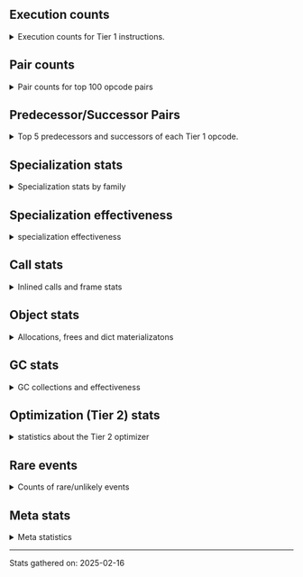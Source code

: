## Execution counts

<details>
<summary> Execution counts for Tier 1 instructions. </summary>


The "miss ratio" column shows the percentage of times the instruction
executed that it deoptimized. When this happens, the base unspecialized
instruction is not counted.

<table>
<thead>
<tr>
<th align="left">Name</th>
<th align="right">Base Count</th>
<th align="right">Head Count</th>
<th align="right">Change</th>
</tr>
</thead>
<tbody>
<tr>
<td align="left">BINARY_OP_SUBSCR_TUPLE_INT</td>
<td align="right">925,740</td>
<td align="right">4,180</td>
<td align="right">-99.5%</td>
</tr>
<tr>
<td align="left">STORE_SUBSCR_DICT</td>
<td align="right">12,645,420</td>
<td align="right">165,660</td>
<td align="right">-98.7%</td>
</tr>
<tr>
<td align="left">CALL_ISINSTANCE</td>
<td align="right">20,237,160</td>
<td align="right">345,960</td>
<td align="right">-98.3%</td>
</tr>
<tr>
<td align="left">PUSH_NULL</td>
<td align="right">40,854,000</td>
<td align="right">956,400</td>
<td align="right">-97.7%</td>
</tr>
<tr>
<td align="left">TO_BOOL_BOOL</td>
<td align="right">20,407,920</td>
<td align="right">516,720</td>
<td align="right">-97.5%</td>
</tr>
<tr>
<td align="left">CALL_BUILTIN_CLASS</td>
<td align="right">7,258,140</td>
<td align="right">192,540</td>
<td align="right">-97.3%</td>
</tr>
<tr>
<td align="left">FOR_ITER_RANGE</td>
<td align="right">5,224,380</td>
<td align="right">155,580</td>
<td align="right">-97.0%</td>
</tr>
<tr>
<td align="left">BINARY_OP_SUBSCR_LIST_INT</td>
<td align="right">10,137,720</td>
<td align="right">307,320</td>
<td align="right">-97.0%</td>
</tr>
<tr>
<td align="left">BINARY_OP_ADD_INT</td>
<td align="right">5,069,040</td>
<td align="right">153,840</td>
<td align="right">-97.0%</td>
</tr>
<tr>
<td align="left">POP_JUMP_IF_TRUE</td>
<td align="right">78,866,880</td>
<td align="right">4,063,720</td>
<td align="right">-94.8%</td>
</tr>
<tr>
<td align="left">LOAD_FAST_LOAD_FAST</td>
<td align="right">31,400,820</td>
<td align="right">1,679,220</td>
<td align="right">-94.7%</td>
</tr>
<tr>
<td align="left">LOAD_CONST_MORTAL</td>
<td align="right">8,443,800</td>
<td align="right">456,640</td>
<td align="right">-94.6%</td>
</tr>
<tr>
<td align="left">TO_BOOL</td>
<td align="right">58,459,420</td>
<td align="right">3,534,040</td>
<td align="right">-94.0%</td>
</tr>
<tr>
<td align="left">LOAD_GLOBAL_BUILTIN</td>
<td align="right">74,160,000</td>
<td align="right">4,617,880</td>
<td align="right">-93.8%</td>
</tr>
<tr>
<td align="left">LOAD_GLOBAL_MODULE</td>
<td align="right">22,275,780</td>
<td align="right">1,463,020</td>
<td align="right">-93.4%</td>
</tr>
<tr>
<td align="left">CALL_LEN</td>
<td align="right">46,065,600</td>
<td align="right">3,518,680</td>
<td align="right">-92.4%</td>
</tr>
<tr>
<td align="left">LOAD_ATTR_METHOD_LAZY_DICT</td>
<td align="right">38,373,240</td>
<td align="right">3,352,480</td>
<td align="right">-91.3%</td>
</tr>
<tr>
<td align="left">TO_BOOL_ALWAYS_TRUE</td>
<td align="right">38,380,540</td>
<td align="right">3,358,060</td>
<td align="right">-91.3%</td>
</tr>
<tr>
<td align="left">CALL_BOUND_METHOD_EXACT_ARGS</td>
<td align="right">38,815,260</td>
<td align="right">3,679,300</td>
<td align="right">-90.5%</td>
</tr>
<tr>
<td align="left">COMPARE_OP_INT</td>
<td align="right">38,734,440</td>
<td align="right">3,752,080</td>
<td align="right">-90.3%</td>
</tr>
<tr>
<td align="left">CALL_METHOD_DESCRIPTOR_FAST</td>
<td align="right">38,854,860</td>
<td align="right">3,834,100</td>
<td align="right">-90.1%</td>
</tr>
<tr>
<td align="left">POP_JUMP_IF_FALSE</td>
<td align="right">78,070,620</td>
<td align="right">8,067,500</td>
<td align="right">-89.7%</td>
</tr>
<tr>
<td align="left">STORE_FAST</td>
<td align="right">83,102,400</td>
<td align="right">8,606,680</td>
<td align="right">-89.6%</td>
</tr>
<tr>
<td align="left">BINARY_OP</td>
<td align="right">38,592,900</td>
<td align="right">4,024,680</td>
<td align="right">-89.6%</td>
</tr>
<tr>
<td align="left">LOAD_FAST</td>
<td align="right">438,649,620</td>
<td align="right">48,276,540</td>
<td align="right">-89.0%</td>
</tr>
<tr>
<td align="left">LOAD_SMALL_INT</td>
<td align="right">69,012,420</td>
<td align="right">8,148,500</td>
<td align="right">-88.2%</td>
</tr>
<tr>
<td align="left">BINARY_OP_SUBSCR_DICT</td>
<td align="right">22,771,260</td>
<td align="right">2,880,060</td>
<td align="right">-87.4%</td>
</tr>
<tr>
<td align="left">NOP</td>
<td align="right">22,973,640</td>
<td align="right">2,967,240</td>
<td align="right">-87.1%</td>
</tr>
<tr>
<td align="left">RESUME_CHECK</td>
<td align="right">60,072,660</td>
<td align="right">9,231,380</td>
<td align="right">-84.6%</td>
</tr>
<tr>
<td align="left">RETURN_VALUE</td>
<td align="right">60,072,840</td>
<td align="right">9,423,560</td>
<td align="right">-84.3%</td>
</tr>
<tr>
<td align="left">LOAD_ATTR_INSTANCE_VALUE</td>
<td align="right">129,320,700</td>
<td align="right">20,764,540</td>
<td align="right">-83.9%</td>
</tr>
<tr>
<td align="left">LOAD_CONST_IMMORTAL</td>
<td align="right">36,325,140</td>
<td align="right">6,028,060</td>
<td align="right">-83.4%</td>
</tr>
<tr>
<td align="left">CALL_PY_EXACT_ARGS</td>
<td align="right">21,007,820</td>
<td align="right">5,092,940</td>
<td align="right">-75.8%</td>
</tr>
<tr>
<td align="left">POP_TOP</td>
<td align="right">32,083,020</td>
<td align="right">8,313,740</td>
<td align="right">-74.1%</td>
</tr>
<tr>
<td align="left">CALL_BUILTIN_O</td>
<td align="right">11,716,320</td>
<td align="right">3,613,960</td>
<td align="right">-69.2%</td>
</tr>
<tr>
<td align="left">CALL_BUILTIN_FAST</td>
<td align="right">1,837,560</td>
<td align="right">916,000</td>
<td align="right">-50.2%</td>
</tr>
<tr>
<td align="left">BUILD_LIST</td>
<td align="right">652,860</td>
<td align="right">537,660</td>
<td align="right">-17.6%</td>
</tr>
<tr>
<td align="left">TO_BOOL_NONE</td>
<td align="right">584,600</td>
<td align="right">581,760</td>
<td align="right">-0.5%</td>
</tr>
<tr>
<td align="left">JUMP_BACKWARD_NO_JIT</td>
<td align="right">25,093,320</td>
<td align="right"></td>
<td align="right"></td>
</tr>
<tr>
<td align="left">STORE_ATTR_INSTANCE_VALUE</td>
<td align="right">3,497,100</td>
<td align="right">3,497,100</td>
<td align="right">0.0%</td>
</tr>
<tr>
<td align="left">LOAD_ATTR</td>
<td align="right">1,502,940</td>
<td align="right">1,502,940</td>
<td align="right">0.0%</td>
</tr>
<tr>
<td align="left">LOAD_ATTR_METHOD_NO_DICT</td>
<td align="right">812,100</td>
<td align="right">812,100</td>
<td align="right">0.0%</td>
</tr>
<tr>
<td align="left">LOAD_ATTR_METHOD_WITH_VALUES</td>
<td align="right">603,480</td>
<td align="right">603,480</td>
<td align="right">0.0%</td>
</tr>
<tr>
<td align="left">LOAD_ATTR_MODULE</td>
<td align="right">423,480</td>
<td align="right">423,480</td>
<td align="right">0.0%</td>
</tr>
<tr>
<td align="left">CALL_NON_PY_GENERAL</td>
<td align="right">347,040</td>
<td align="right">347,040</td>
<td align="right">0.0%</td>
</tr>
<tr>
<td align="left">BUILD_MAP</td>
<td align="right">269,040</td>
<td align="right">269,040</td>
<td align="right">0.0%</td>
</tr>
<tr>
<td align="left">CALL_LIST_APPEND</td>
<td align="right">268,800</td>
<td align="right">268,800</td>
<td align="right">0.0%</td>
</tr>
<tr>
<td align="left">SWAP</td>
<td align="right">232,140</td>
<td align="right">232,140</td>
<td align="right">0.0%</td>
</tr>
<tr>
<td align="left">INTERPRETER_EXIT</td>
<td align="right">230,640</td>
<td align="right">230,640</td>
<td align="right">0.0%</td>
</tr>
<tr>
<td align="left">CALL_KW_NON_PY</td>
<td align="right">192,300</td>
<td align="right">192,300</td>
<td align="right">0.0%</td>
</tr>
<tr>
<td align="left">POP_JUMP_IF_NONE</td>
<td align="right">166,260</td>
<td align="right">166,260</td>
<td align="right">0.0%</td>
</tr>
<tr>
<td align="left">POP_ITER</td>
<td align="right">156,660</td>
<td align="right">156,660</td>
<td align="right">0.0%</td>
</tr>
<tr>
<td align="left">GET_ITER</td>
<td align="right">156,600</td>
<td align="right">156,600</td>
<td align="right">0.0%</td>
</tr>
<tr>
<td align="left">LOAD_ATTR_NONDESCRIPTOR_WITH_VALUES</td>
<td align="right">148,380</td>
<td align="right">148,380</td>
<td align="right">0.0%</td>
</tr>
<tr>
<td align="left">CALL_PY_GENERAL</td>
<td align="right">134,040</td>
<td align="right">134,040</td>
<td align="right">0.0%</td>
</tr>
<tr>
<td align="left">COMPARE_OP</td>
<td align="right">118,740</td>
<td align="right">118,740</td>
<td align="right">0.0%</td>
</tr>
<tr>
<td align="left">COPY</td>
<td align="right">117,120</td>
<td align="right">117,120</td>
<td align="right">0.0%</td>
</tr>
<tr>
<td align="left">EXIT_INIT_CHECK</td>
<td align="right">115,380</td>
<td align="right">115,380</td>
<td align="right">0.0%</td>
</tr>
<tr>
<td align="left">CALL_ALLOC_AND_ENTER_INIT</td>
<td align="right">115,380</td>
<td align="right">115,380</td>
<td align="right">0.0%</td>
</tr>
<tr>
<td align="left">STORE_SUBSCR</td>
<td align="right">115,320</td>
<td align="right">115,320</td>
<td align="right">0.0%</td>
</tr>
<tr>
<td align="left">STORE_ATTR</td>
<td align="right">115,240</td>
<td align="right">115,240</td>
<td align="right">0.0%</td>
</tr>
<tr>
<td align="left">CHECK_EXC_MATCH</td>
<td align="right">115,200</td>
<td align="right">115,200</td>
<td align="right">0.0%</td>
</tr>
<tr>
<td align="left">POP_EXCEPT</td>
<td align="right">115,200</td>
<td align="right">115,200</td>
<td align="right">0.0%</td>
</tr>
<tr>
<td align="left">PUSH_EXC_INFO</td>
<td align="right">115,200</td>
<td align="right">115,200</td>
<td align="right">0.0%</td>
</tr>
<tr>
<td align="left">DELETE_FAST</td>
<td align="right">115,200</td>
<td align="right">115,200</td>
<td align="right">0.0%</td>
</tr>
<tr>
<td align="left">RAISE_VARARGS</td>
<td align="right">115,200</td>
<td align="right">115,200</td>
<td align="right">0.0%</td>
</tr>
<tr>
<td align="left">UNPACK_SEQUENCE_TUPLE</td>
<td align="right">115,200</td>
<td align="right">115,200</td>
<td align="right">0.0%</td>
</tr>
<tr>
<td align="left">IS_OP</td>
<td align="right">105,600</td>
<td align="right">105,600</td>
<td align="right">0.0%</td>
</tr>
<tr>
<td align="left">CALL_TYPE_1</td>
<td align="right">91,140</td>
<td align="right">91,140</td>
<td align="right">0.0%</td>
</tr>
<tr>
<td align="left">BUILD_TUPLE</td>
<td align="right">88,860</td>
<td align="right">88,860</td>
<td align="right">0.0%</td>
</tr>
<tr>
<td align="left">CALL_FUNCTION_EX</td>
<td align="right">38,580</td>
<td align="right">38,580</td>
<td align="right">0.0%</td>
</tr>
<tr>
<td align="left">CONTAINS_OP</td>
<td align="right">38,540</td>
<td align="right">38,540</td>
<td align="right">0.0%</td>
</tr>
<tr>
<td align="left">CALL_METHOD_DESCRIPTOR_O</td>
<td align="right">31,140</td>
<td align="right">31,140</td>
<td align="right">0.0%</td>
</tr>
<tr>
<td align="left">EXTENDED_ARG</td>
<td align="right">22,200</td>
<td align="right">22,200</td>
<td align="right">0.0%</td>
</tr>
<tr>
<td align="left">CALL_METHOD_DESCRIPTOR_NOARGS</td>
<td align="right">19,140</td>
<td align="right">19,140</td>
<td align="right">0.0%</td>
</tr>
<tr>
<td align="left">CALL_BOUND_METHOD_GENERAL</td>
<td align="right">17,940</td>
<td align="right">17,940</td>
<td align="right">0.0%</td>
</tr>
<tr>
<td align="left">FOR_ITER_TUPLE</td>
<td align="right">15,840</td>
<td align="right">15,840</td>
<td align="right">0.0%</td>
</tr>
<tr>
<td align="left">JUMP_FORWARD</td>
<td align="right">13,320</td>
<td align="right">13,320</td>
<td align="right">0.0%</td>
</tr>
<tr>
<td align="left">CONTAINS_OP_DICT</td>
<td align="right">12,000</td>
<td align="right">12,000</td>
<td align="right">0.0%</td>
</tr>
<tr>
<td align="left">TO_BOOL_INT</td>
<td align="right">11,820</td>
<td align="right">11,820</td>
<td align="right">0.0%</td>
</tr>
<tr>
<td align="left">CALL_METHOD_DESCRIPTOR_FAST_WITH_KEYWORDS</td>
<td align="right">11,160</td>
<td align="right">11,160</td>
<td align="right">0.0%</td>
</tr>
<tr>
<td align="left">STORE_FAST_STORE_FAST</td>
<td align="right">9,960</td>
<td align="right">9,960</td>
<td align="right">0.0%</td>
</tr>
<tr>
<td align="left">UNPACK_SEQUENCE_TWO_TUPLE</td>
<td align="right">9,960</td>
<td align="right">9,960</td>
<td align="right">0.0%</td>
</tr>
<tr>
<td align="left">FOR_ITER</td>
<td align="right">3,300</td>
<td align="right">3,300</td>
<td align="right">0.0%</td>
</tr>
<tr>
<td align="left">CALL</td>
<td align="right">1,140</td>
<td align="right">1,140</td>
<td align="right">0.0%</td>
</tr>
<tr>
<td align="left">LOAD_GLOBAL</td>
<td align="right">1,020</td>
<td align="right">1,020</td>
<td align="right">0.0%</td>
</tr>
<tr>
<td align="left">POP_JUMP_IF_NOT_NONE</td>
<td align="right">420</td>
<td align="right">420</td>
<td align="right">0.0%</td>
</tr>
<tr>
<td align="left">CALL_KW_PY</td>
<td align="right">180</td>
<td align="right">180</td>
<td align="right">0.0%</td>
</tr>
<tr>
<td align="left">LOAD_DEREF</td>
<td align="right">120</td>
<td align="right">120</td>
<td align="right">0.0%</td>
</tr>
<tr>
<td align="left">COMPARE_OP_STR</td>
<td align="right">120</td>
<td align="right">120</td>
<td align="right">0.0%</td>
</tr>
<tr>
<td align="left">FOR_ITER_LIST</td>
<td align="right">120</td>
<td align="right">120</td>
<td align="right">0.0%</td>
</tr>
<tr>
<td align="left">MAKE_FUNCTION</td>
<td align="right">60</td>
<td align="right">60</td>
<td align="right">0.0%</td>
</tr>
<tr>
<td align="left">CALL_INTRINSIC_1</td>
<td align="right">60</td>
<td align="right">60</td>
<td align="right">0.0%</td>
</tr>
<tr>
<td align="left">COPY_FREE_VARS</td>
<td align="right">60</td>
<td align="right">60</td>
<td align="right">0.0%</td>
</tr>
<tr>
<td align="left">LIST_EXTEND</td>
<td align="right">60</td>
<td align="right">60</td>
<td align="right">0.0%</td>
</tr>
<tr>
<td align="left">MAKE_CELL</td>
<td align="right">60</td>
<td align="right">60</td>
<td align="right">0.0%</td>
</tr>
<tr>
<td align="left">SET_FUNCTION_ATTRIBUTE</td>
<td align="right">60</td>
<td align="right">60</td>
<td align="right">0.0%</td>
</tr>
<tr>
<td align="left">STORE_DEREF</td>
<td align="right">60</td>
<td align="right">60</td>
<td align="right">0.0%</td>
</tr>
<tr>
<td align="left">BINARY_OP_SUBTRACT_FLOAT</td>
<td align="right">60</td>
<td align="right">60</td>
<td align="right">0.0%</td>
</tr>
<tr>
<td align="left">CALL_KW</td>
<td align="right">40</td>
<td align="right">40</td>
<td align="right">0.0%</td>
</tr>
<tr>
<td align="left">UNPACK_SEQUENCE</td>
<td align="right">20</td>
<td align="right">20</td>
<td align="right">0.0%</td>
</tr>
<tr>
<td align="left">ENTER_EXECUTOR</td>
<td align="right"></td>
<td align="right">4,537,820</td>
<td align="right"></td>
</tr>
<tr>
<td align="left">NOT_TAKEN</td>
<td align="right"></td>
<td align="right">38,400</td>
<td align="right"></td>
</tr>
<tr>
<td align="left">JUMP_BACKWARD_JIT</td>
<td align="right"></td>
<td align="right">18,120</td>
<td align="right"></td>
</tr>
</tbody>
</table>


</details>

## Pair counts

<details>
<summary> Pair counts for top 100 opcode pairs </summary>


Pairs of specialized operations that deoptimize and are then followed by
the corresponding unspecialized instruction are not counted as pairs.

Not included in comparative output.


</details>

## Predecessor/Successor Pairs

<details>
<summary> Top 5 predecessors and successors of each Tier 1 opcode. </summary>


This does not include the unspecialized instructions that occur after a
specialized instruction deoptimizes.

Not included in comparative output.


</details>

## Specialization stats

<details>
<summary> Specialization stats by family </summary>

### BINARY_OP

<details>
<summary> specialization stats for BINARY_OP family </summary>

<table>
<thead>
<tr>
<th align="left">Kind</th>
<th align="right">Base Count</th>
<th align="right">Base Ratio</th>
<th align="right">Head Count</th>
<th align="right">Head Ratio</th>
<th align="right">Change</th>
</tr>
</thead>
<tbody>
<tr>
<td align="left">
hit
<details>
<summary>ⓘ</summary>

Specialized instructions that complete.
</details>
</td>
<td align="right">38,903,820</td>
<td align="right">50.2%</td>
<td align="right">3,345,460</td>
<td align="right">45.4%</td>
<td align="right">-91.4%</td>
</tr>
<tr>
<td align="left">
deferred
<details>
<summary>ⓘ</summary>

Lists the number of "deferred" (i.e. not specialized) instructions executed.
</details>
</td>
<td align="right">38,582,820</td>
<td align="right">49.8%</td>
<td align="right">4,023,060</td>
<td align="right">54.6%</td>
<td align="right">-89.6%</td>
</tr>
</tbody>
</table>

<table>
<thead>
<tr>
<th align="left">Success</th>
<th align="right">Base Count</th>
<th align="right">Base Ratio</th>
<th align="right">Head Count</th>
<th align="right">Head Ratio</th>
<th align="right">Change</th>
</tr>
</thead>
<tbody>
<tr>
<td align="left">Failure</td>
<td align="right">10,000</td>
<td align="right">99.2%</td>
<td align="right">1,540</td>
<td align="right">95.1%</td>
<td align="right">-84.6%</td>
</tr>
<tr>
<td align="left">Success</td>
<td align="right">80</td>
<td align="right">0.8%</td>
<td align="right">80</td>
<td align="right">4.9%</td>
<td align="right">0.0%</td>
</tr>
</tbody>
</table>

<table>
<thead>
<tr>
<th align="left">Failure kind</th>
<th align="right">Base Count</th>
<th align="right">Base Ratio</th>
<th align="right">Head Count</th>
<th align="right">Head Ratio</th>
<th align="right">Change</th>
</tr>
</thead>
<tbody>
<tr>
<td align="left">out of range</td>
<td align="right">2,100</td>
<td align="right">21.0%</td>
<td align="right">240</td>
<td align="right">15.6%</td>
<td align="right">-88.6%</td>
</tr>
<tr>
<td align="left">subscr</td>
<td align="right">7,540</td>
<td align="right">75.4%</td>
<td align="right">940</td>
<td align="right">61.0%</td>
<td align="right">-87.5%</td>
</tr>
<tr>
<td align="left">add other</td>
<td align="right">340</td>
<td align="right">3.4%</td>
<td align="right">340</td>
<td align="right">22.1%</td>
<td align="right">0.0%</td>
</tr>
<tr>
<td align="left">rshift</td>
<td align="right">20</td>
<td align="right">0.2%</td>
<td align="right">20</td>
<td align="right">1.3%</td>
<td align="right">0.0%</td>
</tr>
</tbody>
</table>


</details>

### CALL

<details>
<summary> specialization stats for CALL family </summary>

<table>
<thead>
<tr>
<th align="left">Kind</th>
<th align="right">Base Count</th>
<th align="right">Base Ratio</th>
<th align="right">Head Count</th>
<th align="right">Head Ratio</th>
<th align="right">Change</th>
</tr>
</thead>
<tbody>
<tr>
<td align="left">
hit
<details>
<summary>ⓘ</summary>

Specialized instructions that complete.
</details>
</td>
<td align="right">211,962,520</td>
<td align="right">94.1%</td>
<td align="right">23,319,160</td>
<td align="right">91.8%</td>
<td align="right">-89.0%</td>
</tr>
<tr>
<td align="left">
miss
<details>
<summary>ⓘ</summary>

Specialized instructions that deopt.
</details>
</td>
<td align="right">13,182,220</td>
<td align="right">5.9%</td>
<td align="right">2,090,380</td>
<td align="right">8.2%</td>
<td align="right">-84.1%</td>
</tr>
<tr>
<td align="left">
deferred
<details>
<summary>ⓘ</summary>

Lists the number of "deferred" (i.e. not specialized) instructions executed.
</details>
</td>
<td align="right">12,933,500</td>
<td align="right">5.7%</td>
<td align="right">2,050,940</td>
<td align="right">8.1%</td>
<td align="right">-84.1%</td>
</tr>
</tbody>
</table>

<table>
<thead>
<tr>
<th align="left">Success</th>
<th align="right">Base Count</th>
<th align="right">Base Ratio</th>
<th align="right">Head Count</th>
<th align="right">Head Ratio</th>
<th align="right">Change</th>
</tr>
</thead>
<tbody>
<tr>
<td align="left">Success</td>
<td align="right">249,860</td>
<td align="right">100.0%</td>
<td align="right">40,580</td>
<td align="right">100.0%</td>
<td align="right">-83.8%</td>
</tr>
<tr>
<td align="left">Failure</td>
<td align="right">0</td>
<td align="right">0.0%</td>
<td align="right">0</td>
<td align="right">0.0%</td>
<td align="right"></td>
</tr>
</tbody>
</table>


</details>

### CALL_KW

<details>
<summary> specialization stats for CALL_KW family </summary>

<table>
<thead>
<tr>
<th align="left">Success</th>
<th align="right">Base Count</th>
<th align="right">Base Ratio</th>
<th align="right">Head Count</th>
<th align="right">Head Ratio</th>
<th align="right">Change</th>
</tr>
</thead>
<tbody>
<tr>
<td align="left">Success</td>
<td align="right">40</td>
<td align="right">100.0%</td>
<td align="right">40</td>
<td align="right">100.0%</td>
<td align="right">0.0%</td>
</tr>
<tr>
<td align="left">Failure</td>
<td align="right">0</td>
<td align="right">0.0%</td>
<td align="right">0</td>
<td align="right">0.0%</td>
<td align="right"></td>
</tr>
</tbody>
</table>


</details>

### COMPARE_OP

<details>
<summary> specialization stats for COMPARE_OP family </summary>

<table>
<thead>
<tr>
<th align="left">Kind</th>
<th align="right">Base Count</th>
<th align="right">Base Ratio</th>
<th align="right">Head Count</th>
<th align="right">Head Ratio</th>
<th align="right">Change</th>
</tr>
</thead>
<tbody>
<tr>
<td align="left">
hit
<details>
<summary>ⓘ</summary>

Specialized instructions that complete.
</details>
</td>
<td align="right">38,734,020</td>
<td align="right">99.7%</td>
<td align="right">3,751,660</td>
<td align="right">96.9%</td>
<td align="right">-90.3%</td>
</tr>
<tr>
<td align="left">
deferred
<details>
<summary>ⓘ</summary>

Lists the number of "deferred" (i.e. not specialized) instructions executed.
</details>
</td>
<td align="right">118,320</td>
<td align="right">0.3%</td>
<td align="right">118,320</td>
<td align="right">3.1%</td>
<td align="right">0.0%</td>
</tr>
<tr>
<td align="left">
miss
<details>
<summary>ⓘ</summary>

Specialized instructions that deopt.
</details>
</td>
<td align="right">540</td>
<td align="right">0.0%</td>
<td align="right">540</td>
<td align="right">0.0%</td>
<td align="right">0.0%</td>
</tr>
</tbody>
</table>

<table>
<thead>
<tr>
<th align="left">Success</th>
<th align="right">Base Count</th>
<th align="right">Base Ratio</th>
<th align="right">Head Count</th>
<th align="right">Head Ratio</th>
<th align="right">Change</th>
</tr>
</thead>
<tbody>
<tr>
<td align="left">Success</td>
<td align="right">260</td>
<td align="right">61.9%</td>
<td align="right">260</td>
<td align="right">61.9%</td>
<td align="right">0.0%</td>
</tr>
<tr>
<td align="left">Failure</td>
<td align="right">160</td>
<td align="right">38.1%</td>
<td align="right">160</td>
<td align="right">38.1%</td>
<td align="right">0.0%</td>
</tr>
</tbody>
</table>

<table>
<thead>
<tr>
<th align="left">Failure kind</th>
<th align="right">Base Count</th>
<th align="right">Base Ratio</th>
<th align="right">Head Count</th>
<th align="right">Head Ratio</th>
<th align="right">Change</th>
</tr>
</thead>
<tbody>
<tr>
<td align="left">big int</td>
<td align="right">160</td>
<td align="right">100.0%</td>
<td align="right">160</td>
<td align="right">100.0%</td>
<td align="right">0.0%</td>
</tr>
</tbody>
</table>


</details>

### CONTAINS_OP

<details>
<summary> specialization stats for CONTAINS_OP family </summary>

<table>
<thead>
<tr>
<th align="left">Kind</th>
<th align="right">Base Count</th>
<th align="right">Base Ratio</th>
<th align="right">Head Count</th>
<th align="right">Head Ratio</th>
<th align="right">Change</th>
</tr>
</thead>
<tbody>
<tr>
<td align="left">
deferred
<details>
<summary>ⓘ</summary>

Lists the number of "deferred" (i.e. not specialized) instructions executed.
</details>
</td>
<td align="right">38,460</td>
<td align="right">76.1%</td>
<td align="right">38,460</td>
<td align="right">76.1%</td>
<td align="right">0.0%</td>
</tr>
<tr>
<td align="left">
hit
<details>
<summary>ⓘ</summary>

Specialized instructions that complete.
</details>
</td>
<td align="right">12,000</td>
<td align="right">23.7%</td>
<td align="right">12,000</td>
<td align="right">23.7%</td>
<td align="right">0.0%</td>
</tr>
</tbody>
</table>

<table>
<thead>
<tr>
<th align="left">Success</th>
<th align="right">Base Count</th>
<th align="right">Base Ratio</th>
<th align="right">Head Count</th>
<th align="right">Head Ratio</th>
<th align="right">Change</th>
</tr>
</thead>
<tbody>
<tr>
<td align="left">Success</td>
<td align="right">20</td>
<td align="right">25.0%</td>
<td align="right">20</td>
<td align="right">25.0%</td>
<td align="right">0.0%</td>
</tr>
<tr>
<td align="left">Failure</td>
<td align="right">60</td>
<td align="right">75.0%</td>
<td align="right">60</td>
<td align="right">75.0%</td>
<td align="right">0.0%</td>
</tr>
</tbody>
</table>

<table>
<thead>
<tr>
<th align="left">Failure kind</th>
<th align="right">Base Count</th>
<th align="right">Base Ratio</th>
<th align="right">Head Count</th>
<th align="right">Head Ratio</th>
<th align="right">Change</th>
</tr>
</thead>
<tbody>
<tr>
<td align="left">str</td>
<td align="right">40</td>
<td align="right">66.7%</td>
<td align="right">40</td>
<td align="right">66.7%</td>
<td align="right">0.0%</td>
</tr>
<tr>
<td align="left">list</td>
<td align="right">20</td>
<td align="right">33.3%</td>
<td align="right">20</td>
<td align="right">33.3%</td>
<td align="right">0.0%</td>
</tr>
</tbody>
</table>


</details>

### FOR_ITER

<details>
<summary> specialization stats for FOR_ITER family </summary>

<table>
<thead>
<tr>
<th align="left">Kind</th>
<th align="right">Base Count</th>
<th align="right">Base Ratio</th>
<th align="right">Head Count</th>
<th align="right">Head Ratio</th>
<th align="right">Change</th>
</tr>
</thead>
<tbody>
<tr>
<td align="left">
hit
<details>
<summary>ⓘ</summary>

Specialized instructions that complete.
</details>
</td>
<td align="right">5,240,340</td>
<td align="right">99.9%</td>
<td align="right">171,540</td>
<td align="right">98.1%</td>
<td align="right">-96.7%</td>
</tr>
<tr>
<td align="left">
deferred
<details>
<summary>ⓘ</summary>

Lists the number of "deferred" (i.e. not specialized) instructions executed.
</details>
</td>
<td align="right">3,180</td>
<td align="right">0.1%</td>
<td align="right">3,180</td>
<td align="right">1.8%</td>
<td align="right">0.0%</td>
</tr>
</tbody>
</table>

<table>
<thead>
<tr>
<th align="left">Success</th>
<th align="right">Base Count</th>
<th align="right">Base Ratio</th>
<th align="right">Head Count</th>
<th align="right">Head Ratio</th>
<th align="right">Change</th>
</tr>
</thead>
<tbody>
<tr>
<td align="left">Success</td>
<td align="right">0</td>
<td align="right">0.0%</td>
<td align="right">0</td>
<td align="right">0.0%</td>
<td align="right"></td>
</tr>
<tr>
<td align="left">Failure</td>
<td align="right">120</td>
<td align="right">100.0%</td>
<td align="right">120</td>
<td align="right">100.0%</td>
<td align="right">0.0%</td>
</tr>
</tbody>
</table>

<table>
<thead>
<tr>
<th align="left">Failure kind</th>
<th align="right">Base Count</th>
<th align="right">Base Ratio</th>
<th align="right">Head Count</th>
<th align="right">Head Ratio</th>
<th align="right">Change</th>
</tr>
</thead>
<tbody>
<tr>
<td align="left">itertools</td>
<td align="right">60</td>
<td align="right">50.0%</td>
<td align="right">60</td>
<td align="right">50.0%</td>
<td align="right">0.0%</td>
</tr>
<tr>
<td align="left">enumerate</td>
<td align="right">60</td>
<td align="right">50.0%</td>
<td align="right">60</td>
<td align="right">50.0%</td>
<td align="right">0.0%</td>
</tr>
</tbody>
</table>


</details>

### LOAD_ATTR

<details>
<summary> specialization stats for LOAD_ATTR family </summary>

<table>
<thead>
<tr>
<th align="left">Kind</th>
<th align="right">Base Count</th>
<th align="right">Base Ratio</th>
<th align="right">Head Count</th>
<th align="right">Head Ratio</th>
<th align="right">Change</th>
</tr>
</thead>
<tbody>
<tr>
<td align="left">
hit
<details>
<summary>ⓘ</summary>

Specialized instructions that complete.
</details>
</td>
<td align="right">169,681,380</td>
<td align="right">99.1%</td>
<td align="right">26,104,460</td>
<td align="right">94.6%</td>
<td align="right">-84.6%</td>
</tr>
<tr>
<td align="left">
deferred
<details>
<summary>ⓘ</summary>

Lists the number of "deferred" (i.e. not specialized) instructions executed.
</details>
</td>
<td align="right">1,499,100</td>
<td align="right">0.9%</td>
<td align="right">1,499,100</td>
<td align="right">5.4%</td>
<td align="right">0.0%</td>
</tr>
</tbody>
</table>

<table>
<thead>
<tr>
<th align="left">Success</th>
<th align="right">Base Count</th>
<th align="right">Base Ratio</th>
<th align="right">Head Count</th>
<th align="right">Head Ratio</th>
<th align="right">Change</th>
</tr>
</thead>
<tbody>
<tr>
<td align="left">Success</td>
<td align="right">820</td>
<td align="right">52.6%</td>
<td align="right">820</td>
<td align="right">52.6%</td>
<td align="right">0.0%</td>
</tr>
<tr>
<td align="left">Failure</td>
<td align="right">740</td>
<td align="right">47.4%</td>
<td align="right">740</td>
<td align="right">47.4%</td>
<td align="right">0.0%</td>
</tr>
</tbody>
</table>

<table>
<thead>
<tr>
<th align="left">Failure kind</th>
<th align="right">Base Count</th>
<th align="right">Base Ratio</th>
<th align="right">Head Count</th>
<th align="right">Head Ratio</th>
<th align="right">Change</th>
</tr>
</thead>
<tbody>
<tr>
<td align="left">method</td>
<td align="right">680</td>
<td align="right">91.9%</td>
<td align="right">680</td>
<td align="right">91.9%</td>
<td align="right">0.0%</td>
</tr>
<tr>
<td align="left">builtin class method</td>
<td align="right">40</td>
<td align="right">5.4%</td>
<td align="right">40</td>
<td align="right">5.4%</td>
<td align="right">0.0%</td>
</tr>
</tbody>
</table>


</details>

### LOAD_GLOBAL

<details>
<summary> specialization stats for LOAD_GLOBAL family </summary>

<table>
<thead>
<tr>
<th align="left">Kind</th>
<th align="right">Base Count</th>
<th align="right">Base Ratio</th>
<th align="right">Head Count</th>
<th align="right">Head Ratio</th>
<th align="right">Change</th>
</tr>
</thead>
<tbody>
<tr>
<td align="left">
hit
<details>
<summary>ⓘ</summary>

Specialized instructions that complete.
</details>
</td>
<td align="right">96,435,780</td>
<td align="right">100.0%</td>
<td align="right">6,080,900</td>
<td align="right">100.0%</td>
<td align="right">-93.7%</td>
</tr>
</tbody>
</table>

<table>
<thead>
<tr>
<th align="left">Success</th>
<th align="right">Base Count</th>
<th align="right">Base Ratio</th>
<th align="right">Head Count</th>
<th align="right">Head Ratio</th>
<th align="right">Change</th>
</tr>
</thead>
<tbody>
<tr>
<td align="left">Success</td>
<td align="right">1,020</td>
<td align="right">100.0%</td>
<td align="right">1,020</td>
<td align="right">100.0%</td>
<td align="right">0.0%</td>
</tr>
<tr>
<td align="left">Failure</td>
<td align="right">0</td>
<td align="right">0.0%</td>
<td align="right">0</td>
<td align="right">0.0%</td>
<td align="right"></td>
</tr>
</tbody>
</table>


</details>

### STORE_ATTR

<details>
<summary> specialization stats for STORE_ATTR family </summary>

<table>
<thead>
<tr>
<th align="left">Kind</th>
<th align="right">Base Count</th>
<th align="right">Base Ratio</th>
<th align="right">Head Count</th>
<th align="right">Head Ratio</th>
<th align="right">Change</th>
</tr>
</thead>
<tbody>
<tr>
<td align="left">
deferred
<details>
<summary>ⓘ</summary>

Lists the number of "deferred" (i.e. not specialized) instructions executed.
</details>
</td>
<td align="right">115,200</td>
<td align="right">3.2%</td>
<td align="right">115,200</td>
<td align="right">3.2%</td>
<td align="right">0.0%</td>
</tr>
<tr>
<td align="left">
hit
<details>
<summary>ⓘ</summary>

Specialized instructions that complete.
</details>
</td>
<td align="right">3,497,100</td>
<td align="right">96.8%</td>
<td align="right">3,497,100</td>
<td align="right">96.8%</td>
<td align="right">0.0%</td>
</tr>
</tbody>
</table>

<table>
<thead>
<tr>
<th align="left">Success</th>
<th align="right">Base Count</th>
<th align="right">Base Ratio</th>
<th align="right">Head Count</th>
<th align="right">Head Ratio</th>
<th align="right">Change</th>
</tr>
</thead>
<tbody>
<tr>
<td align="left">Success</td>
<td align="right">0</td>
<td align="right">0.0%</td>
<td align="right">0</td>
<td align="right">0.0%</td>
<td align="right"></td>
</tr>
<tr>
<td align="left">Failure</td>
<td align="right">40</td>
<td align="right">100.0%</td>
<td align="right">40</td>
<td align="right">100.0%</td>
<td align="right">0.0%</td>
</tr>
</tbody>
</table>

<table>
<thead>
<tr>
<th align="left">Failure kind</th>
<th align="right">Base Count</th>
<th align="right">Base Ratio</th>
<th align="right">Head Count</th>
<th align="right">Head Ratio</th>
<th align="right">Change</th>
</tr>
</thead>
<tbody>
<tr>
<td align="left">not managed dict</td>
<td align="right">40</td>
<td align="right">100.0%</td>
<td align="right">40</td>
<td align="right">100.0%</td>
<td align="right">0.0%</td>
</tr>
</tbody>
</table>


</details>

### STORE_SUBSCR

<details>
<summary> specialization stats for STORE_SUBSCR family </summary>

<table>
<thead>
<tr>
<th align="left">Kind</th>
<th align="right">Base Count</th>
<th align="right">Base Ratio</th>
<th align="right">Head Count</th>
<th align="right">Head Ratio</th>
<th align="right">Change</th>
</tr>
</thead>
<tbody>
<tr>
<td align="left">
hit
<details>
<summary>ⓘ</summary>

Specialized instructions that complete.
</details>
</td>
<td align="right">12,645,420</td>
<td align="right">99.1%</td>
<td align="right">165,660</td>
<td align="right">59.0%</td>
<td align="right">-98.7%</td>
</tr>
<tr>
<td align="left">
deferred
<details>
<summary>ⓘ</summary>

Lists the number of "deferred" (i.e. not specialized) instructions executed.
</details>
</td>
<td align="right">115,200</td>
<td align="right">0.9%</td>
<td align="right">115,200</td>
<td align="right">41.0%</td>
<td align="right">0.0%</td>
</tr>
</tbody>
</table>

<table>
<thead>
<tr>
<th align="left">Success</th>
<th align="right">Base Count</th>
<th align="right">Base Ratio</th>
<th align="right">Head Count</th>
<th align="right">Head Ratio</th>
<th align="right">Change</th>
</tr>
</thead>
<tbody>
<tr>
<td align="left">Success</td>
<td align="right">0</td>
<td align="right">0.0%</td>
<td align="right">0</td>
<td align="right">0.0%</td>
<td align="right"></td>
</tr>
<tr>
<td align="left">Failure</td>
<td align="right">120</td>
<td align="right">100.0%</td>
<td align="right">120</td>
<td align="right">100.0%</td>
<td align="right">0.0%</td>
</tr>
</tbody>
</table>

<table>
<thead>
<tr>
<th align="left">Failure kind</th>
<th align="right">Base Count</th>
<th align="right">Base Ratio</th>
<th align="right">Head Count</th>
<th align="right">Head Ratio</th>
<th align="right">Change</th>
</tr>
</thead>
<tbody>
<tr>
<td align="left">out of range</td>
<td align="right">80</td>
<td align="right">66.7%</td>
<td align="right">80</td>
<td align="right">66.7%</td>
<td align="right">0.0%</td>
</tr>
<tr>
<td align="left">list slice</td>
<td align="right">40</td>
<td align="right">33.3%</td>
<td align="right">40</td>
<td align="right">33.3%</td>
<td align="right">0.0%</td>
</tr>
</tbody>
</table>


</details>

### TO_BOOL

<details>
<summary> specialization stats for TO_BOOL family </summary>

<table>
<thead>
<tr>
<th align="left">Kind</th>
<th align="right">Base Count</th>
<th align="right">Base Ratio</th>
<th align="right">Head Count</th>
<th align="right">Head Ratio</th>
<th align="right">Change</th>
</tr>
</thead>
<tbody>
<tr>
<td align="left">
hit
<details>
<summary>ⓘ</summary>

Specialized instructions that complete.
</details>
</td>
<td align="right">20,578,220</td>
<td align="right">25.8%</td>
<td align="right">805,020</td>
<td align="right">16.3%</td>
<td align="right">-96.1%</td>
</tr>
<tr>
<td align="left">
deferred
<details>
<summary>ⓘ</summary>

Lists the number of "deferred" (i.e. not specialized) instructions executed.
</details>
</td>
<td align="right">58,444,980</td>
<td align="right">73.2%</td>
<td align="right">3,533,020</td>
<td align="right">71.4%</td>
<td align="right">-94.0%</td>
</tr>
<tr>
<td align="left">
miss
<details>
<summary>ⓘ</summary>

Specialized instructions that deopt.
</details>
</td>
<td align="right">851,860</td>
<td align="right">1.1%</td>
<td align="right">610,740</td>
<td align="right">12.3%</td>
<td align="right">-28.3%</td>
</tr>
</tbody>
</table>

<table>
<thead>
<tr>
<th align="left">Success</th>
<th align="right">Base Count</th>
<th align="right">Base Ratio</th>
<th align="right">Head Count</th>
<th align="right">Head Ratio</th>
<th align="right">Change</th>
</tr>
</thead>
<tbody>
<tr>
<td align="left">Failure</td>
<td align="right">14,320</td>
<td align="right">46.9%</td>
<td align="right">900</td>
<td align="right">7.2%</td>
<td align="right">-93.7%</td>
</tr>
<tr>
<td align="left">Success</td>
<td align="right">16,200</td>
<td align="right">53.1%</td>
<td align="right">11,640</td>
<td align="right">92.8%</td>
<td align="right">-28.1%</td>
</tr>
</tbody>
</table>

<table>
<thead>
<tr>
<th align="left">Failure kind</th>
<th align="right">Base Count</th>
<th align="right">Base Ratio</th>
<th align="right">Head Count</th>
<th align="right">Head Ratio</th>
<th align="right">Change</th>
</tr>
</thead>
<tbody>
<tr>
<td align="left">bytes</td>
<td align="right">14,280</td>
<td align="right">99.7%</td>
<td align="right">860</td>
<td align="right">95.6%</td>
<td align="right">-94.0%</td>
</tr>
<tr>
<td align="left">sequence</td>
<td align="right">20</td>
<td align="right">0.1%</td>
<td align="right">20</td>
<td align="right">2.2%</td>
<td align="right">0.0%</td>
</tr>
<tr>
<td align="left">tuple</td>
<td align="right">20</td>
<td align="right">0.1%</td>
<td align="right">20</td>
<td align="right">2.2%</td>
<td align="right">0.0%</td>
</tr>
</tbody>
</table>


</details>

### UNPACK_SEQUENCE

<details>
<summary> specialization stats for UNPACK_SEQUENCE family </summary>

<table>
<thead>
<tr>
<th align="left">Kind</th>
<th align="right">Base Count</th>
<th align="right">Base Ratio</th>
<th align="right">Head Count</th>
<th align="right">Head Ratio</th>
<th align="right">Change</th>
</tr>
</thead>
<tbody>
<tr>
<td align="left">
hit
<details>
<summary>ⓘ</summary>

Specialized instructions that complete.
</details>
</td>
<td align="right">125,160</td>
<td align="right">100.0%</td>
<td align="right">125,160</td>
<td align="right">100.0%</td>
<td align="right">0.0%</td>
</tr>
</tbody>
</table>

<table>
<thead>
<tr>
<th align="left">Success</th>
<th align="right">Base Count</th>
<th align="right">Base Ratio</th>
<th align="right">Head Count</th>
<th align="right">Head Ratio</th>
<th align="right">Change</th>
</tr>
</thead>
<tbody>
<tr>
<td align="left">Success</td>
<td align="right">20</td>
<td align="right">100.0%</td>
<td align="right">20</td>
<td align="right">100.0%</td>
<td align="right">0.0%</td>
</tr>
<tr>
<td align="left">Failure</td>
<td align="right">0</td>
<td align="right">0.0%</td>
<td align="right">0</td>
<td align="right">0.0%</td>
<td align="right"></td>
</tr>
</tbody>
</table>


</details>


</details>

## Specialization effectiveness

<details>
<summary> specialization effectiveness </summary>


All entries are execution counts. Should add up to the total number of
Tier 1 instructions executed.

<table>
<thead>
<tr>
<th align="left">Instructions</th>
<th align="right">Base Count</th>
<th align="right">Base Ratio</th>
<th align="right">Head Count</th>
<th align="right">Head Ratio</th>
<th align="right">Change</th>
</tr>
</thead>
<tbody>
<tr>
<td align="left">
Not specialized
<details>
<summary>ⓘ</summary>

Instructions that could be specialized but aren't, e.g. `LOAD_ATTR`, `BINARY_SLICE`.
</details>
</td>
<td align="right">98,948,620</td>
<td align="right">5.6%</td>
<td align="right">9,455,020</td>
<td align="right">4.7%</td>
<td align="right">-90.4%</td>
</tr>
<tr>
<td align="left">
Specialized hits
<details>
<summary>ⓘ</summary>

Specialized instructions, e.g. `LOAD_ATTR_MODULE` that complete.
</details>
</td>
<td align="right">727,581,720</td>
<td align="right">40.9%</td>
<td align="right">83,176,660</td>
<td align="right">40.9%</td>
<td align="right">-88.6%</td>
</tr>
<tr>
<td align="left">
Basic
<details>
<summary>ⓘ</summary>

Instructions that are not and cannot be specialized, e.g. `LOAD_FAST`.
</details>
</td>
<td align="right">938,038,440</td>
<td align="right">52.7%</td>
<td align="right">107,916,300</td>
<td align="right">53.1%</td>
<td align="right">-88.5%</td>
</tr>
<tr>
<td align="left">
Specialized misses
<details>
<summary>ⓘ</summary>

Specialized instructions, e.g. `LOAD_ATTR_MODULE` that deopt.
</details>
</td>
<td align="right">14,034,620</td>
<td align="right">0.8%</td>
<td align="right">2,702,120</td>
<td align="right">1.3%</td>
<td align="right">-80.7%</td>
</tr>
</tbody>
</table>

### Deferred by instruction

<details>
<summary> Breakdown of deferred (not specialized) instruction counts by family </summary>

<table>
<thead>
<tr>
<th align="left">Name</th>
<th align="right">Base Count</th>
<th align="right">Base Ratio</th>
<th align="right">Head Count</th>
<th align="right">Head Ratio</th>
<th align="right">Change</th>
</tr>
</thead>
<tbody>
<tr>
<td align="left">TO_BOOL</td>
<td align="right">58,444,980</td>
<td align="right">52.3%</td>
<td align="right">3,533,020</td>
<td align="right">30.7%</td>
<td align="right">-94.0%</td>
</tr>
<tr>
<td align="left">BINARY_OP</td>
<td align="right">38,582,820</td>
<td align="right">34.5%</td>
<td align="right">4,023,060</td>
<td align="right">35.0%</td>
<td align="right">-89.6%</td>
</tr>
<tr>
<td align="left">CALL</td>
<td align="right">12,933,500</td>
<td align="right">11.6%</td>
<td align="right">2,050,940</td>
<td align="right">17.8%</td>
<td align="right">-84.1%</td>
</tr>
<tr>
<td align="left">LOAD_ATTR</td>
<td align="right">1,499,100</td>
<td align="right">1.3%</td>
<td align="right">1,499,100</td>
<td align="right">13.0%</td>
<td align="right">0.0%</td>
</tr>
<tr>
<td align="left">COMPARE_OP</td>
<td align="right">118,320</td>
<td align="right">0.1%</td>
<td align="right">118,320</td>
<td align="right">1.0%</td>
<td align="right">0.0%</td>
</tr>
<tr>
<td align="left">STORE_SUBSCR</td>
<td align="right">115,200</td>
<td align="right">0.1%</td>
<td align="right">115,200</td>
<td align="right">1.0%</td>
<td align="right">0.0%</td>
</tr>
<tr>
<td align="left">STORE_ATTR</td>
<td align="right">115,200</td>
<td align="right">0.1%</td>
<td align="right">115,200</td>
<td align="right">1.0%</td>
<td align="right">0.0%</td>
</tr>
<tr>
<td align="left">CONTAINS_OP</td>
<td align="right">38,460</td>
<td align="right">0.0%</td>
<td align="right">38,460</td>
<td align="right">0.3%</td>
<td align="right">0.0%</td>
</tr>
<tr>
<td align="left">FOR_ITER</td>
<td align="right">3,180</td>
<td align="right">0.0%</td>
<td align="right">3,180</td>
<td align="right">0.0%</td>
<td align="right">0.0%</td>
</tr>
<tr>
<td align="left">BINARY_SLICE</td>
<td align="right">0</td>
<td align="right">0.0%</td>
<td align="right">0</td>
<td align="right">0.0%</td>
<td align="right"></td>
</tr>
</tbody>
</table>


</details>

### Misses by instruction

<details>
<summary> Breakdown of misses (specialized deopts) instruction counts by family </summary>

<table>
<thead>
<tr>
<th align="left">Name</th>
<th align="right">Base Count</th>
<th align="right">Base Ratio</th>
<th align="right">Head Count</th>
<th align="right">Head Ratio</th>
<th align="right">Change</th>
</tr>
</thead>
<tbody>
<tr>
<td align="left">CALL_PY_EXACT_ARGS</td>
<td align="right">13,182,220</td>
<td align="right">93.9%</td>
<td align="right">2,090,380</td>
<td align="right">77.3%</td>
<td align="right">-84.1%</td>
</tr>
<tr>
<td align="left">TO_BOOL_NONE</td>
<td align="right">426,120</td>
<td align="right">3.0%</td>
<td align="right">305,280</td>
<td align="right">11.3%</td>
<td align="right">-28.4%</td>
</tr>
<tr>
<td align="left">TO_BOOL_ALWAYS_TRUE</td>
<td align="right">425,740</td>
<td align="right">3.0%</td>
<td align="right">305,460</td>
<td align="right">11.3%</td>
<td align="right">-28.3%</td>
</tr>
<tr>
<td align="left">COMPARE_OP_INT</td>
<td align="right">540</td>
<td align="right">0.0%</td>
<td align="right">540</td>
<td align="right">0.0%</td>
<td align="right">0.0%</td>
</tr>
<tr>
<td align="left">CACHE</td>
<td align="right">0</td>
<td align="right">0.0%</td>
<td align="right">0</td>
<td align="right">0.0%</td>
<td align="right"></td>
</tr>
<tr>
<td align="left">CALL_FUNCTION_EX</td>
<td align="right">0</td>
<td align="right">0.0%</td>
<td align="right">0</td>
<td align="right">0.0%</td>
<td align="right"></td>
</tr>
<tr>
<td align="left">CHECK_EXC_MATCH</td>
<td align="right">0</td>
<td align="right">0.0%</td>
<td align="right">0</td>
<td align="right">0.0%</td>
<td align="right"></td>
</tr>
<tr>
<td align="left">EXIT_INIT_CHECK</td>
<td align="right">0</td>
<td align="right">0.0%</td>
<td align="right">0</td>
<td align="right">0.0%</td>
<td align="right"></td>
</tr>
<tr>
<td align="left">GET_ITER</td>
<td align="right">0</td>
<td align="right">0.0%</td>
<td align="right"></td>
<td align="right"></td>
<td align="right"></td>
</tr>
<tr>
<td align="left">INTERPRETER_EXIT</td>
<td align="right">0</td>
<td align="right">0.0%</td>
<td align="right"></td>
<td align="right"></td>
<td align="right"></td>
</tr>
<tr>
<td align="left">RESUME</td>
<td align="right"></td>
<td align="right"></td>
<td align="right">460</td>
<td align="right">0.0%</td>
<td align="right"></td>
</tr>
<tr>
<td align="left">RESUME_CHECK</td>
<td align="right"></td>
<td align="right"></td>
<td align="right">460</td>
<td align="right">0.0%</td>
<td align="right"></td>
</tr>
</tbody>
</table>


</details>


</details>

## Call stats

<details>
<summary> Inlined calls and frame stats </summary>


This shows what fraction of calls to Python functions are inlined (i.e.
not having a call at the C level) and for those that are not, where the
call comes from.  The various categories overlap.

Also includes the count of frame objects created.

<table>
<thead>
<tr>
<th align="left"></th>
<th align="right">Base Count</th>
<th align="right">Base Ratio</th>
<th align="right">Head Count</th>
<th align="right">Head Ratio</th>
<th align="right">Change</th>
</tr>
</thead>
<tbody>
<tr>
<td align="left">Calls to PyEval_EvalDefault</td>
<td align="right">230,700</td>
<td align="right">0.4%</td>
<td align="right">230,700</td>
<td align="right">0.4%</td>
<td align="right">0.0%</td>
</tr>
<tr>
<td align="left">Calls to Python functions inlined</td>
<td align="right">59,841,960</td>
<td align="right">99.6%</td>
<td align="right">59,841,960</td>
<td align="right">99.6%</td>
<td align="right">0.0%</td>
</tr>
<tr>
<td align="left">Calls via PyEval_EvalFrame (total)</td>
<td align="right">230,700</td>
<td align="right">0.4%</td>
<td align="right">230,700</td>
<td align="right">0.4%</td>
<td align="right">0.0%</td>
</tr>
<tr>
<td align="left">Calls via PyEval_EvalFrame (vector)</td>
<td align="right">230,700</td>
<td align="right">0.4%</td>
<td align="right">230,700</td>
<td align="right">0.4%</td>
<td align="right">0.0%</td>
</tr>
<tr>
<td align="left">Calls via PyEval_EvalFrame (generator)</td>
<td align="right">0</td>
<td align="right">0.0%</td>
<td align="right">0</td>
<td align="right">0.0%</td>
<td align="right"></td>
</tr>
<tr>
<td align="left">Calls via PyEval_EvalFrame (legacy)</td>
<td align="right">0</td>
<td align="right">0.0%</td>
<td align="right">0</td>
<td align="right">0.0%</td>
<td align="right"></td>
</tr>
<tr>
<td align="left">Calls via PyEval_EvalFrame (function vectorcall)</td>
<td align="right">230,700</td>
<td align="right">0.4%</td>
<td align="right">230,700</td>
<td align="right">0.4%</td>
<td align="right">0.0%</td>
</tr>
<tr>
<td align="left">Calls via PyEval_EvalFrame (build class)</td>
<td align="right">0</td>
<td align="right">0.0%</td>
<td align="right">0</td>
<td align="right">0.0%</td>
<td align="right"></td>
</tr>
<tr>
<td align="left">Calls via PyEval_EvalFrame (slot)</td>
<td align="right">0</td>
<td align="right">0.0%</td>
<td align="right">0</td>
<td align="right">0.0%</td>
<td align="right"></td>
</tr>
<tr>
<td align="left">Calls via PyEval_EvalFrame (function ex)</td>
<td align="right">60</td>
<td align="right">0.0%</td>
<td align="right">60</td>
<td align="right">0.0%</td>
<td align="right">0.0%</td>
</tr>
<tr>
<td align="left">Calls via PyEval_EvalFrame (api)</td>
<td align="right">0</td>
<td align="right">0.0%</td>
<td align="right">0</td>
<td align="right">0.0%</td>
<td align="right"></td>
</tr>
<tr>
<td align="left">Calls via PyEval_EvalFrame (method)</td>
<td align="right">0</td>
<td align="right">0.0%</td>
<td align="right">0</td>
<td align="right">0.0%</td>
<td align="right"></td>
</tr>
<tr>
<td align="left">Frame objects created</td>
<td align="right">230,400</td>
<td align="right">0.4%</td>
<td align="right">230,400</td>
<td align="right">0.4%</td>
<td align="right">0.0%</td>
</tr>
<tr>
<td align="left">Frames pushed</td>
<td align="right">60,188,040</td>
<td align="right">100.2%</td>
<td align="right">60,188,040</td>
<td align="right">100.2%</td>
<td align="right">0.0%</td>
</tr>
</tbody>
</table>


</details>

## Object stats

<details>
<summary> Allocations, frees and dict materializatons </summary>


Below, "allocations" means "allocations that are not from a freelist".
Total allocations = "Allocations from freelist" + "Allocations".

"Inline values" is the number of values arrays inlined into objects.

The cache hit/miss numbers are for the MRO cache, split into dunder and
other names.

<table>
<thead>
<tr>
<th align="left"></th>
<th align="right">Base Count</th>
<th align="right">Base Ratio</th>
<th align="right">Head Count</th>
<th align="right">Head Ratio</th>
<th align="right">Change</th>
</tr>
</thead>
<tbody>
<tr>
<td align="left">Method cache misses</td>
<td align="right">41,586</td>
<td align="right"></td>
<td align="right">52,744</td>
<td align="right"></td>
<td align="right">26.8%</td>
</tr>
<tr>
<td align="left">Method cache collisions</td>
<td align="right">44,632</td>
<td align="right"></td>
<td align="right">55,480</td>
<td align="right"></td>
<td align="right">24.3%</td>
</tr>
<tr>
<td align="left">Method cache dunder misses</td>
<td align="right">3,228</td>
<td align="right"></td>
<td align="right">2,842</td>
<td align="right"></td>
<td align="right">-12.0%</td>
</tr>
<tr>
<td align="left">Interpreter immortal decrefs</td>
<td align="right">487,456,960</td>
<td align="right">36.9%</td>
<td align="right">526,897,540</td>
<td align="right">37.5%</td>
<td align="right">8.1%</td>
</tr>
<tr>
<td align="left">Interpreter mortal increfs</td>
<td align="right">666,280,860</td>
<td align="right">61.7%</td>
<td align="right">709,941,680</td>
<td align="right">63.6%</td>
<td align="right">6.6%</td>
</tr>
<tr>
<td align="left">Interpreter mortal decrefs</td>
<td align="right">697,542,820</td>
<td align="right">52.8%</td>
<td align="right">741,203,620</td>
<td align="right">52.8%</td>
<td align="right">6.3%</td>
</tr>
<tr>
<td align="left">Method cache dunder hits</td>
<td align="right">398,672</td>
<td align="right"></td>
<td align="right">383,998</td>
<td align="right"></td>
<td align="right">-3.7%</td>
</tr>
<tr>
<td align="left">Interpreter immortal increfs</td>
<td align="right">261,004,020</td>
<td align="right">24.2%</td>
<td align="right">253,900,020</td>
<td align="right">22.7%</td>
<td align="right">-2.7%</td>
</tr>
<tr>
<td align="left">Method cache hits</td>
<td align="right">1,821,374</td>
<td align="right"></td>
<td align="right">1,810,216</td>
<td align="right"></td>
<td align="right">-0.6%</td>
</tr>
<tr>
<td align="left">Allocations from freelist</td>
<td align="right">4,571,820</td>
<td align="right">19.9%</td>
<td align="right">4,572,380</td>
<td align="right">19.9%</td>
<td align="right">0.0%</td>
</tr>
<tr>
<td align="left">Frees to freelist</td>
<td align="right">4,571,920</td>
<td align="right"></td>
<td align="right">4,572,480</td>
<td align="right"></td>
<td align="right">0.0%</td>
</tr>
<tr>
<td align="left">Immortal decrefs</td>
<td align="right">93,737,797</td>
<td align="right">7.1%</td>
<td align="right">93,747,598</td>
<td align="right">6.7%</td>
<td align="right">0.0%</td>
</tr>
<tr>
<td align="left">Immortal increfs</td>
<td align="right">101,427,561</td>
<td align="right">9.4%</td>
<td align="right">101,437,939</td>
<td align="right">9.1%</td>
<td align="right">0.0%</td>
</tr>
<tr>
<td align="left">Mortal increfs</td>
<td align="right">51,372,007</td>
<td align="right">4.8%</td>
<td align="right">51,368,193</td>
<td align="right">4.6%</td>
<td align="right">-0.0%</td>
</tr>
<tr>
<td align="left">Mortal decrefs</td>
<td align="right">41,509,731</td>
<td align="right">3.1%</td>
<td align="right">41,507,094</td>
<td align="right">3.0%</td>
<td align="right">-0.0%</td>
</tr>
<tr>
<td align="left">Frees</td>
<td align="right">18,902,670</td>
<td align="right"></td>
<td align="right">18,903,327</td>
<td align="right"></td>
<td align="right">0.0%</td>
</tr>
<tr>
<td align="left">Allocations</td>
<td align="right">18,405,900</td>
<td align="right">80.1%</td>
<td align="right">18,405,900</td>
<td align="right">80.1%</td>
<td align="right">0.0%</td>
</tr>
<tr>
<td align="left">Allocations to 512 bytes</td>
<td align="right">17,905,440</td>
<td align="right">77.9%</td>
<td align="right">17,905,440</td>
<td align="right">77.9%</td>
<td align="right">0.0%</td>
</tr>
<tr>
<td align="left">Allocations to 4 kbytes</td>
<td align="right">461,160</td>
<td align="right">2.0%</td>
<td align="right">461,160</td>
<td align="right">2.0%</td>
<td align="right">0.0%</td>
</tr>
<tr>
<td align="left">Allocations over 4 kbytes</td>
<td align="right">39,300</td>
<td align="right">0.2%</td>
<td align="right">39,300</td>
<td align="right">0.2%</td>
<td align="right">0.0%</td>
</tr>
<tr>
<td align="left">Inline values</td>
<td align="right">230,760</td>
<td align="right"></td>
<td align="right">230,760</td>
<td align="right"></td>
<td align="right">0.0%</td>
</tr>
<tr>
<td align="left">Materialize dict (on request)</td>
<td align="right">0</td>
<td align="right">0.0%</td>
<td align="right">0</td>
<td align="right">0.0%</td>
<td align="right"></td>
</tr>
<tr>
<td align="left">Materialize dict (new key)</td>
<td align="right">0</td>
<td align="right">0.0%</td>
<td align="right">0</td>
<td align="right">0.0%</td>
<td align="right"></td>
</tr>
<tr>
<td align="left">Materialize dict (too big)</td>
<td align="right">0</td>
<td align="right">0.0%</td>
<td align="right">0</td>
<td align="right">0.0%</td>
<td align="right"></td>
</tr>
<tr>
<td align="left">Materialize dict (str subclass)</td>
<td align="right">0</td>
<td align="right">0.0%</td>
<td align="right">0</td>
<td align="right">0.0%</td>
<td align="right"></td>
</tr>
</tbody>
</table>


</details>

## GC stats

<details>
<summary> GC collections and effectiveness </summary>


Collected/visits gives some measure of efficiency.

<table>
<thead>
<tr>
<th align="right">Generation</th>
<th align="right">Base Collections</th>
<th align="right">Base Objects collected</th>
<th align="right">Base Object visits</th>
<th align="right">Base Reachable from roots</th>
<th align="right">Base Not reachable from roots</th>
<th align="right">Head Collections</th>
<th align="right">Head Objects collected</th>
<th align="right">Head Object visits</th>
<th align="right">Head Reachable from roots</th>
<th align="right">Head Not reachable from roots</th>
</tr>
</thead>
<tbody>
<tr>
<td align="right">0</td>
<td align="right">0</td>
<td align="right">0</td>
<td align="right">0</td>
<td align="right">0</td>
<td align="right">0</td>
<td align="right">0</td>
<td align="right">0</td>
<td align="right">0</td>
<td align="right">0</td>
<td align="right">0</td>
</tr>
<tr>
<td align="right">1</td>
<td align="right">0</td>
<td align="right">0</td>
<td align="right">0</td>
<td align="right">0</td>
<td align="right">0</td>
<td align="right">0</td>
<td align="right">0</td>
<td align="right">0</td>
<td align="right">0</td>
<td align="right">0</td>
</tr>
<tr>
<td align="right">2</td>
<td align="right">0</td>
<td align="right">0</td>
<td align="right">0</td>
<td align="right">0</td>
<td align="right">0</td>
<td align="right">0</td>
<td align="right">0</td>
<td align="right">0</td>
<td align="right">0</td>
<td align="right">0</td>
</tr>
</tbody>
</table>


</details>

## Optimization (Tier 2) stats

<details>
<summary> statistics about the Tier 2 optimizer </summary>


</details>

## Rare events

<details>
<summary> Counts of rare/unlikely events </summary>

<table>
<thead>
<tr>
<th align="left">Event</th>
<th align="right">Base Count</th>
<th align="right">Head Count</th>
<th align="right">Change</th>
</tr>
</thead>
<tbody>
<tr>
<td align="left">
set class
<details>
<summary>ⓘ</summary>

Setting an object's class, `obj.__class__ = ...`
</details>
</td>
<td align="right">0</td>
<td align="right">0</td>
<td align="right"></td>
</tr>
<tr>
<td align="left">
set bases
<details>
<summary>ⓘ</summary>

Setting the bases of a class, `cls.__bases__ = ...`
</details>
</td>
<td align="right">0</td>
<td align="right">0</td>
<td align="right"></td>
</tr>
<tr>
<td align="left">
set eval frame func
<details>
<summary>ⓘ</summary>

Setting the PEP 523 frame eval function `_PyInterpreterState_SetFrameEvalFunc()`
</details>
</td>
<td align="right">0</td>
<td align="right">0</td>
<td align="right"></td>
</tr>
<tr>
<td align="left">
builtin dict
<details>
<summary>ⓘ</summary>

Modifying the builtins, `__builtins__.__dict__[var] = ...`
</details>
</td>
<td align="right">0</td>
<td align="right">0</td>
<td align="right"></td>
</tr>
<tr>
<td align="left">
func modification
<details>
<summary>ⓘ</summary>

Modifying a function, e.g. `func.__defaults__ = ...`, etc.
</details>
</td>
<td align="right">0</td>
<td align="right">0</td>
<td align="right"></td>
</tr>
<tr>
<td align="left">
watched dict modification
<details>
<summary>ⓘ</summary>

A watched dict has been modified
</details>
</td>
<td align="right">0</td>
<td align="right">0</td>
<td align="right"></td>
</tr>
<tr>
<td align="left">
watched globals modification
<details>
<summary>ⓘ</summary>

A watched `globals()` dict has been modified
</details>
</td>
<td align="right">0</td>
<td align="right">0</td>
<td align="right"></td>
</tr>
</tbody>
</table>


</details>

## Meta stats

<details>
<summary> Meta statistics </summary>

<table>
<thead>
<tr>
<th align="left"></th>
<th align="right">Base Count</th>
<th align="right">Head Count</th>
<th align="right">Change</th>
</tr>
</thead>
<tbody>
<tr>
<td align="left">Number of data files</td>
<td align="right">20</td>
<td align="right">20</td>
<td align="right">0.0%</td>
</tr>
</tbody>
</table>


</details>

---
Stats gathered on: 2025-02-16
